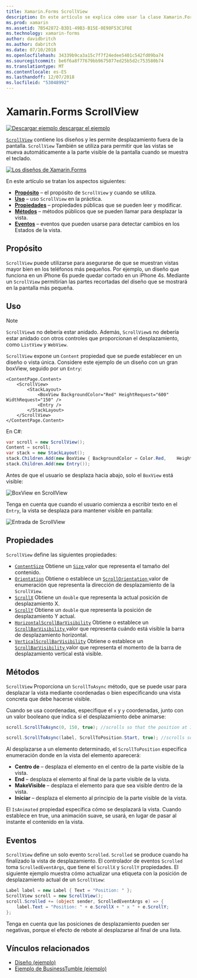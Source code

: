 ```yaml
---
title: Xamarin.Forms ScrollView
description: En este artículo se explica cómo usar la clase Xamarin.Forms ScrollView para presentar los diseños que no caben en una sola pantalla y que tienen contenido dejar espacio para el teclado.
ms.prod: xamarin
ms.assetid: 7B542872-B3D1-49B3-B15E-0E98F53C1F6E
ms.technology: xamarin-forms
author: davidbritch
ms.author: dabritch
ms.date: 07/10/2018
ms.openlocfilehash: 34339b9ca3a15c7f7f24edee5401c542fd09ba74
ms.sourcegitcommit: be6f6a8f77679bb9675077ed25b5d2c753580b74
ms.translationtype: MT
ms.contentlocale: es-ES
ms.lasthandoff: 12/07/2018
ms.locfileid: "53048992"
---
```

# <a name="xamarinforms-scrollview"></a>Xamarin.Forms ScrollView

[![Descargar ejemplo](~/media/shared/download.png) descargar el ejemplo](https://developer.xamarin.com/samples/xamarin-forms/UserInterface/Layout/)

[`ScrollView`](xref:Xamarin.Forms.ScrollView) contiene los diseños y les permite desplazamiento fuera de la pantalla. `ScrollView` También se utiliza para permitir que las vistas se mueva automáticamente a la parte visible de la pantalla cuando se muestra el teclado.

[![](scroll-view-images/layouts-sml.png "Los diseños de Xamarin.Forms")](scroll-view-images/layouts.png#lightbox "los diseños de Xamarin.Forms")

En este artículo se tratan los aspectos siguientes:

- **[Propósito](#purpose)**  &ndash; el propósito de `ScrollView` y cuando se utiliza.
- **[Uso](#usage)**  &ndash; uso `ScrollView` en la práctica.
- **[Propiedades](#properties)**  &ndash; propiedades públicas que se pueden leer y modificar.
- **[Métodos](#methods)**  &ndash; métodos públicos que se pueden llamar para desplazar la vista.
- **[Eventos](#events)**  &ndash; eventos que pueden usarse para detectar cambios en los Estados de la vista.

## <a name="purpose"></a>Propósito

`ScrollView` puede utilizarse para asegurarse de que se muestran vistas mayor bien en los teléfonos más pequeños. Por ejemplo, un diseño que funciona en un iPhone 6s puede quedar cortado en un iPhone 4s. Mediante un `ScrollView` permitirían las partes recortadas del diseño que se mostrará en la pantalla más pequeña.

## <a name="usage"></a>Uso

> [!NOTE]
> `ScrollView`s no debería estar anidado. Además, `ScrollView`s no debería estar anidado con otros controles que proporcionan el desplazamiento, como `ListView` y `WebView`.

`ScrollView` expone un `Content` propiedad que se puede establecer en un diseño o vista única. Considere este ejemplo de un diseño con un gran boxView, seguido por un `Entry`:

```xaml
<ContentPage.Content>
    <ScrollView>
        <StackLayout>
            <BoxView BackgroundColor="Red" HeightRequest="600" WidthRequest="150" />
            <Entry />
        </StackLayout>
    </ScrollView>
</ContentPage.Content>
```

En C#:

```csharp
var scroll = new ScrollView();
Content = scroll;
var stack = new StackLayout();
stack.Children.Add(new BoxView { BackgroundColor = Color.Red,    HeightRequest = 600, WidthRequest = 600 });
stack.Children.Add(new Entry());
```

Antes de que el usuario se desplaza hacia abajo, solo el `BoxView` está visible:

![](scroll-view-images/scroll-start.png "BoxView en ScrollView")

Tenga en cuenta que cuando el usuario comienza a escribir texto en el `Entry`, la vista se desplaza para mantener visible en pantalla:

![](scroll-view-images/scroll-end.png "Entrada de ScrollView")

## <a name="properties"></a>Propiedades

`ScrollView` define las siguientes propiedades:

- [`ContentSize`](xref:Xamarin.Forms.ScrollView.ContentSizeProperty) Obtiene un [ `Size` ](xref:Xamarin.Forms.Size) valor que representa el tamaño del contenido.
- [`Orientation`](xref:Xamarin.Forms.ScrollView.OrientationProperty) Obtiene o establece un [ `ScrollOrientation` ](xref:Xamarin.Forms.ScrollOrientation) valor de enumeración que representa la dirección de desplazamiento de la `ScrollView`.
- [`ScrollX`](xref:Xamarin.Forms.ScrollView.ScrollXProperty) Obtiene un `double` que representa la actual posición de desplazamiento X.
- [`ScrollY`](xref:Xamarin.Forms.ScrollView.ScrollYProperty) Obtiene un `double` que representa la posición de desplazamiento Y actual.
- [`HorizontalScrollBarVisibility`](xref:Xamarin.Forms.ScrollView.HorizontalScrollBarVisibilityProperty) Obtiene o establece un [ `ScrollBarVisibility` ](xref:Xamarin.Forms.ScrollBarVisibility) valor que representa cuándo está visible la barra de desplazamiento horizontal.
- [`VerticalScrollBarVisibility`](xref:Xamarin.Forms.ScrollView.VerticalScrollBarVisibilityProperty) Obtiene o establece un [ `ScrollBarVisibility` ](xref:Xamarin.Forms.ScrollBarVisibility) valor que representa el momento de la barra de desplazamiento vertical está visible.

## <a name="methods"></a>Métodos

`ScrollView` Proporciona un `ScrollToAsync` método, que se puede usar para desplazar la vista mediante coordenadas o bien especificando una vista concreta que debe hacerse visible.

Cuando se usa coordenadas, especifique el `x` y `y` coordenadas, junto con un valor booleano que indica si el desplazamiento debe animarse:

```csharp
scroll.ScrollToAsync(0, 150, true); //scrolls so that the position at 150px from the top is visible

scroll.ScrollToAsync(label, ScrollToPosition.Start, true); //scrolls so that the label is at the start of the list
```

Al desplazarse a un elemento determinado, el `ScrollToPosition` especifica enumeración donde en la vista del elemento aparecerá:

- **Centro de** &ndash; desplaza el elemento en el centro de la parte visible de la vista.
- **End** &ndash; desplaza el elemento al final de la parte visible de la vista.
- **MakeVisible** &ndash; desplaza el elemento para que sea visible dentro de la vista.
- **Iniciar** &ndash; desplaza el elemento al principio de la parte visible de la vista.

El `IsAnimated` propiedad especifica cómo se desplazará la vista. Cuando establece en true, una animación suave, se usará, en lugar de pasar al instante el contenido en la vista.

## <a name="events"></a>Eventos

`ScrollView` define un solo evento `Scrolled`. `Scrolled` se produce cuando ha finalizado la vista de desplazamiento. El controlador de eventos `Scrolled` toma `ScrolledEventArgs`, que tiene el `ScrollX` y `ScrollY` propiedades. El siguiente ejemplo muestra cómo actualizar una etiqueta con la posición de desplazamiento actual de un `ScrollView`:

```csharp
Label label = new Label { Text = "Position: " };
ScrollView scroll = new ScrollView();
scroll.Scrolled += (object sender, ScrolledEventArgs e) => {
    label.Text = "Position: " + e.ScrollX + " x " + e.ScrollY;
};
```

Tenga en cuenta que las posiciones de desplazamiento pueden ser negativas, porque el efecto de rebote al desplazarse al final de una lista.


## <a name="related-links"></a>Vínculos relacionados

- [Diseño (ejemplo)](https://developer.xamarin.com/samples/xamarin-forms/UserInterface/Layout/)
- [Ejemplo de BusinessTumble (ejemplo)](https://developer.xamarin.com/samples/xamarin-forms/UserInterface/BusinessTumble/)
